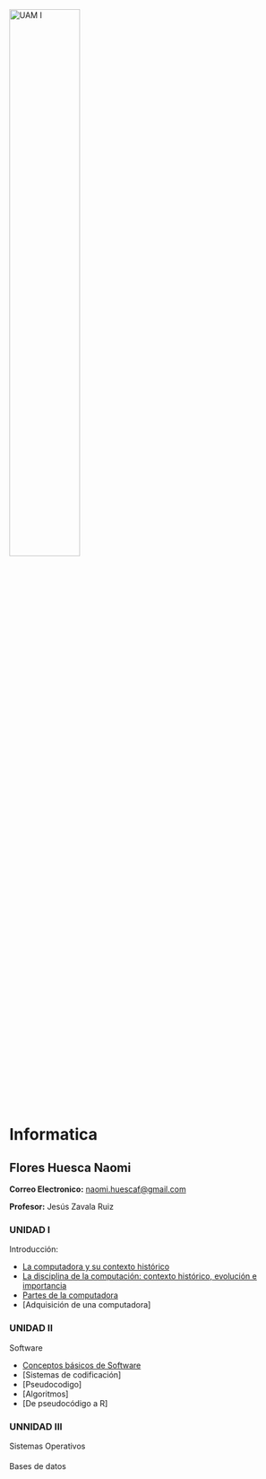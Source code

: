 <img src="Images/UAM Logo PNG.png" alt="UAM I" width="50%"/>

# Informatica
## Flores Huesca Naomi
**Correo Electronico:**  naomi.huescaf@gmail.com


**Profesor:** Jesús Zavala Ruiz

### UNIDAD I
Introducción:
- [La computadora y su contexto histórico](Tarea1.1.md)
- [La disciplina de la computación: contexto histórico, evolución e importancia](Tarea1-2.md)
- [Partes de la computadora](Tarea1-3.md)
- [Adquisición de una computadora] 

### UNIDAD II
Software
- [Conceptos básicos de Software](Tarea2.1.md)
- [Sistemas de codificación]
- [Pseudocodigo]
- [Algoritmos]
- [De pseudocódigo a R]

### UNNIDAD III
Sistemas Operativos

####
Bases de datos




